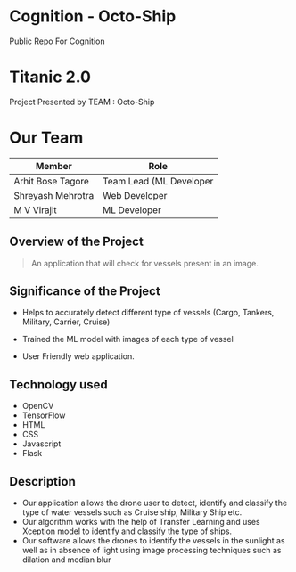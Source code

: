 #  Cognition - Octo-Ship
Public Repo For Cognition

#  Titanic 2.0

Project Presented by TEAM : Octo-Ship

# Our Team
Member | Role
------------- | -------------
Arhit Bose Tagore  | Team Lead (ML Developer
Shreyash Mehrotra  |  Web Developer
M V Virajit  |  ML Developer


##  Overview of the Project

>An application that will check for vessels present in an image.
##  Significance of the Project

* Helps to accurately detect different type of vessels (Cargo, Tankers, Military, Carrier, Cruise)

* Trained the ML model with images of each type of vessel

* User Friendly web application.

## Technology used

* OpenCV
* TensorFlow
* HTML
* CSS
* Javascript
* Flask

##  Description

* Our application allows the drone user to detect, identify and classify the type of water vessels such as Cruise ship, Military Ship etc. 
* Our algorithm works with the help of Transfer Learning and uses Xception model to identify and classify the type of ships.
* Our software allows the drones to identify the vessels in the sunlight as well as in absence of light using image processing techniques such as 
dilation and median blur
